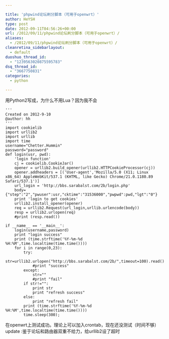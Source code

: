 ```yaml
---

title: 'phpwind论坛刷分脚本（可用于openwrt）'
author: HeYSH
type: post
date: 2012-09-11T04:56:26+00:00
url: /2012/09/11/phpwind论坛刷分脚本（可用于openwrt）/
aliases:
  - /2012/09/11/phpwind论坛刷分脚本（可用于openwrt）/
cleanretina_sidebarlayout:
  - default
duoshuo_thread_id:
  - "1239563020875595783"
dsq_thread_id:
  - "3667750831"
categories:
  - python

---
```

用Python2写成，为什么不用Lua？因为我不会



    '''
    Created on 2012-9-10
    @author: hh
    '''
    import cookielib
    import urllib2
    import urllib
    import time
    username="Chetter.Hummin"
    password="password"
    def login(usr, pwd):
        'login function'
        cj = cookielib.CookieJar()
        opener = urllib2.build_opener(urllib2.HTTPCookieProcessor(cj))
        opener.addheaders = [('User-agent','Mozilla/5.0 (X11; Linux x86_64) AppleWebKit/537.1 (KHTML, like Gecko) Chrome/21.0.1180.89 Safari/537.1')]
        url_login = 'http://bbs.sarabalst.com/2b/login.php'
        body={"step":"2","pwuser":usr,"cktime":"31536000","pwpwd":pwd,"lgt":"0"}
        print 'login to get cookies'
        urllib2.install_opener(opener)
        req = urllib2.Request(url_login,urllib.urlencode(body))
        resp = urllib2.urlopen(req)
        #print (resp.read())

    if __name__ == '__main__':
        login(username,password)
        print "login success"
        print (time.strftime('%Y-%m-%d %H:%M',time.localtime(time.time())))
        for i in range(0,23):
            try:
                str=urllib2.urlopen("http://bbs.sarabalst.com/2b/",timeout=100).read()
                #print "success"
            except:
                str=""
                #print "fail"
            if str!="":
                print str
                print "refresh success"
            else:
                print "refresh fail"
            print (time.strftime('%Y-%m-%d %H:%M',time.localtime(time.time())))
            time.sleep(300);


在openwrt上测试成功。理论上可以加入crontab，现在还没测试（时间不够）\
update :鉴于论坛和路由器双重不给力，给urllib2设了超时


